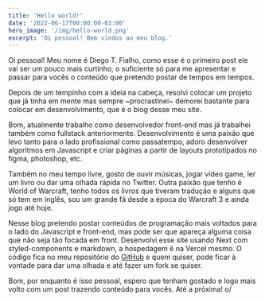 ```yaml
---
title: 'Hello world!'
date: '2022-06-17T00:00:00-03:00'
hero_image: '/img/hello-world.png'
excerpt: 'Oi pessoal! Bem vindos ao meu blog.'
---
```


Oi pessoal! Meu nome é Diego T. Fialho, como esse é o primeiro post ele vai ser um pouco mais curtinho, o suficiente só para me apresentar e passar para vocês o conteúdo que pretendo postar de tempos em tempos.

Depois de um tempinho com a ideia na cabeça, resolvi colocar um projeto que já tinha em mente mas sempre ~procrastinei~ demorei bastante para colocar em desenvolvimento, que é o blog desse meu site.

Bom, atualmente trabalho como desenvolvedor front-end mas já trabalhei também como fullstack anteriormente. Desenvolvimento é uma paixão que levo tanto para o lado profissional como passatempo, adoro desenvolver algoritmos em Javascript e criar páginas a partir de layouts prototipados no figma, photoshop, etc.

Também no meu tempo livre, gosto de ouvir músicas, jogar vídeo game, ler um livro ou dar uma olhada rápida no Twitter. Outra paixão que tenho é World of Warcraft, tenho todos os livros que tiveram tradução e alguns que só tem em inglês, sou um grande fã desde a época do Warcraft 3 e ainda jogo até hoje.

Nesse blog pretendo postar conteúdos de programação mais voltados para o lado do Javascript e front-end, mas pode ser que apareça alguma coisa que não seja tão focada em front. Desenvolvi esse site usando Next com styled-components e markdown, a hospedagem é na Vercel mesmo. O código fica no meu repositório do [GitHub](https://github.com/dtfialho/my-website) e quem quiser, pode ficar à vontade para dar uma olhada e até fazer um fork se quiser.

Bom, por enquanto é isso pessoal, espero que tenham gostado e logo mais volto com um post trazendo conteúdo para vocês. Até a próxima! o/
